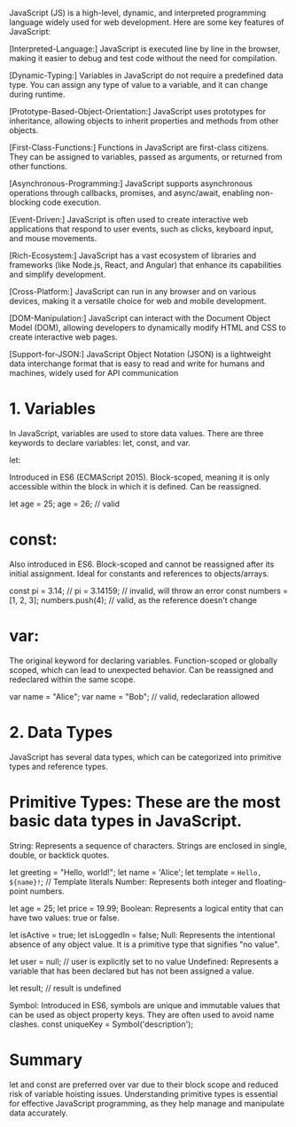 JavaScript (JS) is a high-level, dynamic, and interpreted programming language widely used for web development. Here are some key features of JavaScript:

[Interpreted-Language:] JavaScript is executed line by line in the browser, making it easier to debug and test code without the need for compilation.

[Dynamic-Typing:] Variables in JavaScript do not require a predefined data type. You can assign any type of value to a variable, and it can change during runtime.

[Prototype-Based-Object-Orientation:] JavaScript uses prototypes for inheritance, allowing objects to inherit properties and methods from other objects.

[First-Class-Functions:] Functions in JavaScript are first-class citizens. They can be assigned to variables, passed as arguments, or returned from other functions.

[Asynchronous-Programming:] JavaScript supports asynchronous operations through callbacks, promises, and async/await, enabling non-blocking code execution.

[Event-Driven:] JavaScript is often used to create interactive web applications that respond to user events, such as clicks, keyboard input, and mouse movements.

[Rich-Ecosystem:] JavaScript has a vast ecosystem of libraries and frameworks (like Node.js, React, and Angular) that enhance its capabilities and simplify development.

[Cross-Platform:] JavaScript can run in any browser and on various devices, making it a versatile choice for web and mobile development.

[DOM-Manipulation:] JavaScript can interact with the Document Object Model (DOM), allowing developers to dynamically modify HTML and CSS to create interactive web pages.

[Support-for-JSON:] JavaScript Object Notation (JSON) is a lightweight data interchange format that is easy to read and write for humans and machines, widely used for API communication

# 1. Variables
In JavaScript, variables are used to store data values. There are three keywords to declare variables: let, const, and var.

let:

Introduced in ES6 (ECMAScript 2015).
Block-scoped, meaning it is only accessible within the block in which it is defined.
Can be reassigned.

let age = 25;
age = 26; // valid

# const:
Also introduced in ES6.
Block-scoped and cannot be reassigned after its initial assignment.
Ideal for constants and references to objects/arrays.

const pi = 3.14;
// pi = 3.14159; // invalid, will throw an error
const numbers = [1, 2, 3];
numbers.push(4); // valid, as the reference doesn't change
# var:

The original keyword for declaring variables.
Function-scoped or globally scoped, which can lead to unexpected behavior.
Can be reassigned and redeclared within the same scope.

var name = "Alice";
var name = "Bob"; // valid, redeclaration allowed
# 2. Data Types
JavaScript has several data types, which can be categorized into primitive types and reference types.

# Primitive Types: These are the most basic data types in JavaScript.

String: Represents a sequence of characters. Strings are enclosed in single, double, or backtick quotes.


let greeting = "Hello, world!";
let name = 'Alice';
let template = `Hello, ${name}!`; // Template literals
Number: Represents both integer and floating-point numbers.


let age = 25;
let price = 19.99;
Boolean: Represents a logical entity that can have two values: true or false.


let isActive = true;
let isLoggedIn = false;
Null: Represents the intentional absence of any object value. It is a primitive type that signifies "no value".


let user = null; // user is explicitly set to no value
Undefined: Represents a variable that has been declared but has not been assigned a value.


let result; // result is undefined

Symbol: Introduced in ES6, symbols are unique and immutable values that can be used as object property keys. They are often used to avoid name clashes.
const uniqueKey = Symbol('description');

# Summary
let and const are preferred over var due to their block scope and reduced risk of variable hoisting issues.
Understanding primitive types is essential for effective JavaScript programming, as they help manage and manipulate data accurately.